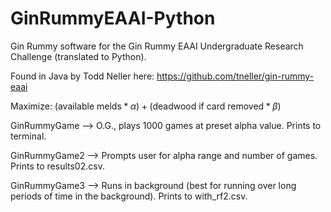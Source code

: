 # GinRummyEAAI-Python
Gin Rummy software for the Gin Rummy EAAI Undergraduate Research Challenge (translated to Python).

Found in Java by Todd Neller here: https://github.com/tneller/gin-rummy-eaai

Maximize: $(\text{available melds} * \alpha) + (\text{deadwood if card removed} * \beta)$

GinRummyGame --> O.G., plays 1000 games at preset alpha value. Prints to terminal.

GinRummyGame2 --> Prompts user for alpha range and number of games. Prints to results02.csv.

GinRummyGame3 --> Runs in background (best for running over long periods of time in the background). Prints to with_rf2.csv.
